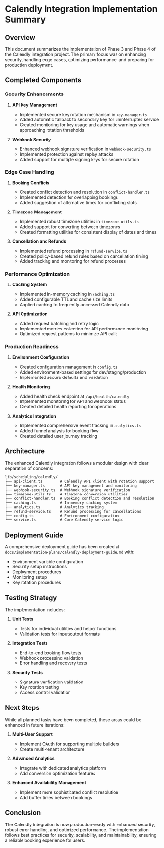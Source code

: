# Calendly Integration Implementation Summary

## Overview

This document summarizes the implementation of Phase 3 and Phase 4 of the Calendly integration project. The primary focus was on enhancing security, handling edge cases, optimizing performance, and preparing for production deployment.

## Completed Components

### Security Enhancements

1. **API Key Management**
   - Implemented secure key rotation mechanism in `key-manager.ts`
   - Added automatic fallback to secondary key for uninterrupted service
   - Created monitoring for key usage and automatic warnings when approaching rotation thresholds

2. **Webhook Security**
   - Enhanced webhook signature verification in `webhook-security.ts`
   - Implemented protection against replay attacks
   - Added support for multiple signing keys for secure rotation

### Edge Case Handling

1. **Booking Conflicts**
   - Created conflict detection and resolution in `conflict-handler.ts`
   - Implemented detection for overlapping bookings
   - Added suggestion of alternative times for conflicting slots

2. **Timezone Management**
   - Implemented robust timezone utilities in `timezone-utils.ts`
   - Added support for converting between timezones
   - Created formatting utilities for consistent display of dates and times

3. **Cancellation and Refunds**
   - Implemented refund processing in `refund-service.ts`
   - Created policy-based refund rules based on cancellation timing
   - Added tracking and monitoring for refund processes

### Performance Optimization

1. **Caching System**
   - Implemented in-memory caching in `caching.ts`
   - Added configurable TTL and cache size limits
   - Applied caching to frequently accessed Calendly data

2. **API Optimization**
   - Added request batching and retry logic
   - Implemented metrics collection for API performance monitoring
   - Optimized request patterns to minimize API calls

### Production Readiness

1. **Environment Configuration**
   - Created configuration management in `config.ts`
   - Added environment-based settings for dev/staging/production
   - Implemented secure defaults and validation

2. **Health Monitoring**
   - Added health check endpoint at `/api/health/calendly`
   - Implemented monitoring for API and webhook status
   - Created detailed health reporting for operations

3. **Analytics Integration**
   - Implemented comprehensive event tracking in `analytics.ts`
   - Added funnel analysis for booking flow
   - Created detailed user journey tracking

## Architecture

The enhanced Calendly integration follows a modular design with clear separation of concerns:

```
lib/scheduling/calendly/
├── api-client.ts        # Calendly API client with rotation support
├── key-manager.ts       # API key management and monitoring
├── webhook-security.ts  # Webhook signature verification
├── timezone-utils.ts    # Timezone conversion utilities
├── conflict-handler.ts  # Booking conflict detection and resolution
├── caching.ts           # In-memory caching system
├── analytics.ts         # Analytics tracking
├── refund-service.ts    # Refund processing for cancellations
├── config.ts            # Environment configuration
└── service.ts           # Core Calendly service logic
```

## Deployment Guide

A comprehensive deployment guide has been created at `docs/implementation-plans/calendly-deployment-guide.md` with:

- Environment variable configuration
- Security setup instructions
- Deployment procedures
- Monitoring setup
- Key rotation procedures

## Testing Strategy

The implementation includes:

1. **Unit Tests**
   - Tests for individual utilities and helper functions
   - Validation tests for input/output formats

2. **Integration Tests**
   - End-to-end booking flow tests
   - Webhook processing validation
   - Error handling and recovery tests

3. **Security Tests**
   - Signature verification validation
   - Key rotation testing
   - Access control validation

## Next Steps

While all planned tasks have been completed, these areas could be enhanced in future iterations:

1. **Multi-User Support**
   - Implement OAuth for supporting multiple builders
   - Create multi-tenant architecture

2. **Advanced Analytics**
   - Integrate with dedicated analytics platform
   - Add conversion optimization features

3. **Enhanced Availability Management**
   - Implement more sophisticated conflict resolution
   - Add buffer times between bookings

## Conclusion

The Calendly integration is now production-ready with enhanced security, robust error handling, and optimized performance. The implementation follows best practices for security, scalability, and maintainability, ensuring a reliable booking experience for users.